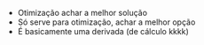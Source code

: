 - Otimização achar a melhor solução
- Só serve para otimização, achar a melhor opção
- É basicamente uma derivada (de cálculo kkkk)